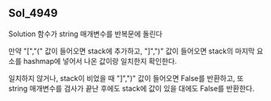 ## Sol_4949

Solution 함수가 string 매개변수를 반복문에 돌린다

만약 "[","(" 값이 들어오면 stack에 추가하고, "]",")" 값이 들어오면 stack의 마지막 요소를 hashmap에 넣어서 나온 값이랑 일치한지 확인한다.

일치하지 않거나, stack이 비었을 때 "]",")" 값이 들어오면 False를 반환하고, 또 string 매개변수를 검사가 끝난 후에도 stack에 값이 있을 대에도 False를 반환한다.

